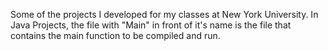 Some of the projects I developed for my classes at New York University.  In Java Projects, the file with "Main" in front of it's name is the file that contains the main function to be compiled and run.

